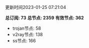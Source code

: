 更新时间2023-01-25 07:21:04

**总订阅: 73**
**总节点: 2359**
**有效节点: 362**
- trojan节点: 58
- v2ray节点: 138
- ss节点: 166
